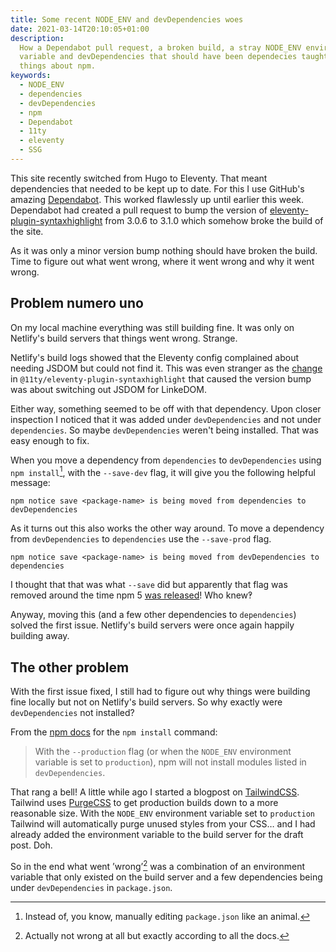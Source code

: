 ```yaml
---
title: Some recent NODE_ENV and devDependencies woes
date: 2021-03-14T20:10:05+01:00
description:
  How a Dependabot pull request, a broken build, a stray NODE_ENV environment
  variable and devDependencies that should have been dependecies taught me
  things about npm.
keywords:
  - NODE_ENV
  - dependencies
  - devDependencies
  - npm
  - Dependabot
  - 11ty
  - eleventy
  - SSG
---
```


This site recently switched from Hugo to Eleventy. That meant dependencies that
needed to be kept up to date. For this I use GitHub's amazing [Dependabot][1].
This worked flawlessly up until earlier this week. Dependabot had created a pull
request to bump the version of [eleventy-plugin-syntaxhighlight][2] from 3.0.6
to 3.1.0 which somehow broke the build of the site.

As it was only a minor version bump nothing should have broken the build. Time
to figure out what went wrong, where it went wrong and why it went wrong.

## Problem numero uno

On my local machine everything was still building fine. It was only on Netlify's
build servers that things went wrong. Strange.

Netlify's build logs showed that the Eleventy config complained about needing
JSDOM but could not find it. This was even stranger as the [change][3] in
`@11ty/eleventy-plugin-syntaxhighlight` that caused the version bump was about
switching out JSDOM for LinkeDOM.

Either way, something seemed to be off with that dependency. Upon closer
inspection I noticed that it was added under `devDependencies` and not under
`dependencies`. So maybe `devDependencies` weren't being installed. That was
easy enough to fix.

When you move a dependency from `dependencies` to `devDependencies` using
`npm install`[^1], with the `--save-dev` flag, it will give you the following
helpful message:

```shell
npm notice save <package-name> is being moved from dependencies to devDependencies
```

As it turns out this also works the other way around. To move a dependency from
`devDependencies` to `dependencies` use the `--save-prod` flag.

```shell
npm notice save <package-name> is being moved from devDependencies to dependencies
```

I thought that that was what `--save` did but apparently that flag was removed
around the time npm 5 [was released][4]! Who knew‽

Anyway, moving this (and a few other dependencies to `dependencies`) solved the
first issue. Netlify's build servers were once again happily building away.

## The other problem

With the first issue fixed, I still had to figure out why things were building
fine locally but not on Netlify's build servers. So why exactly were
`devDependencies` not installed?

From the [npm docs][5] for the `npm install` command:

> With the `--production` flag (or when the `NODE_ENV` environment variable is
> set to `production`), npm will not install modules listed in
> `devDependencies`.

That rang a bell! A little while ago I started a blogpost on [TailwindCSS][6].
Tailwind uses [PurgeCSS][7] to get production builds down to a more reasonable
size. With the `NODE_ENV` environment variable set to `production` Tailwind will
automatically purge unused styles from your CSS… and I had already added the
environment variable to the build server for the draft post. Doh.

So in the end what went ’wrong’[^2] was a combination of an environment variable
that only existed on the build server and a few dependencies being under
`devDependencies` in `package.json`.

[^1]: Instead of, you know, manually editing `package.json` like an animal.
[^2]: Actually not wrong at all but exactly according to all the docs.

[1]:
  https://docs.github.com/en/github/administering-a-repository/about-dependabot-version-updates
[2]: https://github.com/11ty/eleventy-plugin-syntaxhighlight
[3]:
  https://github.com/11ty/eleventy-plugin-syntaxhighlight/commit/47cb311e732a69800556c414099fa2636f527631
[4]: https://blog.npmjs.org/post/161081169345/v500
[5]: https://docs.npmjs.com/cli/v6/commands/npm-install
[6]: https://tailwindcss.com
[7]: https://purgecss.com
[8]: https://github.com/npm/cli/commit/9b55b798ed8f2b9be7b3199a1bfc23b1cd89c4cd
